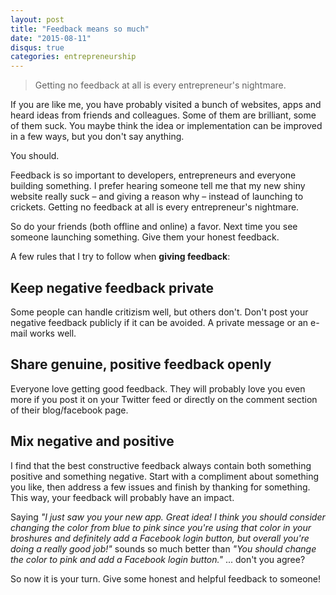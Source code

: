 ```yaml
---
layout: post
title: "Feedback means so much"
date: "2015-08-11"
disqus: true
categories: entrepreneurship
---
```


> Getting no feedback at all is every entrepreneur's nightmare.

If you are like me, you have probably visited a bunch of websites, apps and heard ideas from friends and colleagues. Some of them are brilliant, some of them suck. You maybe think the idea or implementation can be improved in a few ways, but you don't say anything.

You should.

Feedback is so important to developers, entrepreneurs and everyone building something. I prefer hearing someone tell me that my new shiny website really suck – and giving a reason why – instead of launching to crickets. Getting no feedback at all is every entrepreneur's nightmare.

So do your friends (both offline and online) a favor. Next time you see someone launching something. Give them your honest feedback. 

A few rules that I try to follow when **giving feedback**:

## Keep negative feedback private

Some people can handle critizism well, but others don't. Don't post your negative feedback publicly if it can be avoided. A private message or an e-mail works well.

## Share genuine, positive feedback openly

Everyone love getting good feedback. They will probably love you even more if you post it on your Twitter feed or directly on the comment section of their blog/facebook page.

## Mix negative and positive

I find that the best constructive feedback always contain both something positive and something negative. Start with a compliment about something you like, then address a few issues and finish by thanking for something. This way, your feedback will probably have an impact.

Saying _"I just saw you your new app. Great idea! I think you should consider changing the color from blue to pink since you're using that color in your broshures and definitely add a Facebook login button, but overall you're doing a really good job!"_ sounds so much better than _"You should change the color to pink and add a Facebook login button."_ ... don't you agree?

So now it is your turn. Give some honest and helpful feedback to someone!
